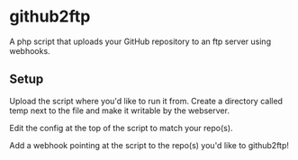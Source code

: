github2ftp
==========

A php script that uploads your GitHub repository to an ftp server using webhooks.

Setup
-----

Upload the script where you'd like to run it from. Create a directory called temp next to the file and make it writable by the webserver.

Edit the config at the top of the script to match your repo(s).

Add a webhook pointing at the script to the repo(s) you'd like to github2ftp!
